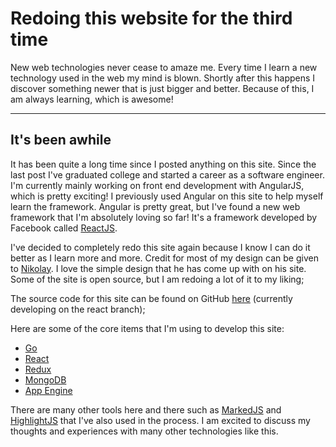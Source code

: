 # Redoing this website for the third time

New web technologies never cease to amaze me. Every time I learn a new technology used in the web my mind is blown. Shortly after this happens
I discover something newer that is just bigger and better. Because of this, I am always learning, which is awesome!

***

## It's been awhile

It has been quite a long time since I posted anything on this site. Since the last post I've graduated college and started a career as a software engineer.
I'm currently mainly working on front end development with AngularJS, which is pretty exciting! I previously used Angular on this site to help myself learn the framework.
Angular is pretty great, but I've found a new web framework that I'm absolutely loving so far! It's a framework developed by Facebook called [ReactJS](https://facebook.github.io/react/).

I've decided to completely redo this site again because I know I can do it better as I learn more and more. Credit for most of my design can be given to [Nikolay](http://nikolay.rocks).
I love the simple design that he has come up with on his site. Some of the site is open source, but I am redoing a lot of it to my liking;

The source code for this site can be found on GitHub [here](https://github.com/mgerb/mywebsite) (currently developing on the react branch);

Here are some of the core items that I'm using to develop this site:
- [Go](https://golang.org/)
- [React](https://facebook.github.io/react/)
- [Redux](http://redux.js.org/docs/introduction/)
- [MongoDB](https://www.mongodb.com/)
- [App Engine](https://cloud.google.com/appengine/)

There are many other tools here and there such as [MarkedJS](https://github.com/chjj/marked) and [HighlightJS](https://highlightjs.org/)
that I've also used in the process. I am excited to discuss my thoughts and experiences with many other technologies like this.
